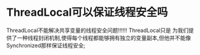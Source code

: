 # ThreadLocal可以保证线程安全吗
  ThreadLocal不能解决共享变量的线程安全问题!!!!!!
  ThreadLocal只是  为我们提供了一种线程封闭机制,使得每个线程都能够拥有独立的变量副本,但他并不能像Synchronized那样保证线程安全;